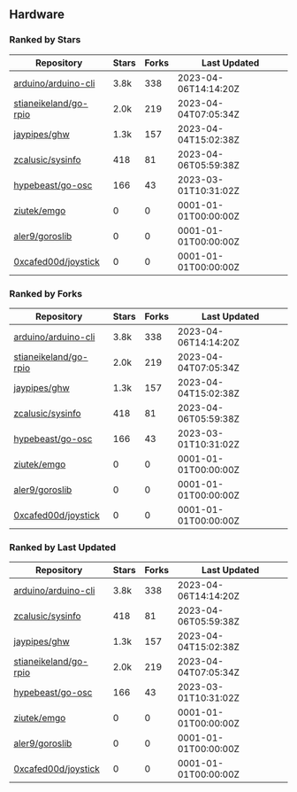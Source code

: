 ## Hardware

### Ranked by Stars

| Repository | Stars | Forks | Last Updated |
|------------|-------|-------|--------------|
| [arduino/arduino-cli](https://github.com/arduino/arduino-cli) | 3.8k | 338 | 2023-04-06T14:14:20Z |
| [stianeikeland/go-rpio](https://github.com/stianeikeland/go-rpio) | 2.0k | 219 | 2023-04-04T07:05:34Z |
| [jaypipes/ghw](https://github.com/jaypipes/ghw) | 1.3k | 157 | 2023-04-04T15:02:38Z |
| [zcalusic/sysinfo](https://github.com/zcalusic/sysinfo) | 418 | 81 | 2023-04-06T05:59:38Z |
| [hypebeast/go-osc](https://github.com/hypebeast/go-osc) | 166 | 43 | 2023-03-01T10:31:02Z |
| [ziutek/emgo](https://github.com/ziutek/emgo) | 0 | 0 | 0001-01-01T00:00:00Z |
| [aler9/goroslib](https://github.com/aler9/goroslib) | 0 | 0 | 0001-01-01T00:00:00Z |
| [0xcafed00d/joystick](https://github.com/0xcafed00d/joystick) | 0 | 0 | 0001-01-01T00:00:00Z |

### Ranked by Forks

| Repository | Stars | Forks | Last Updated |
|------------|-------|-------|--------------|
| [arduino/arduino-cli](https://github.com/arduino/arduino-cli) | 3.8k | 338 | 2023-04-06T14:14:20Z |
| [stianeikeland/go-rpio](https://github.com/stianeikeland/go-rpio) | 2.0k | 219 | 2023-04-04T07:05:34Z |
| [jaypipes/ghw](https://github.com/jaypipes/ghw) | 1.3k | 157 | 2023-04-04T15:02:38Z |
| [zcalusic/sysinfo](https://github.com/zcalusic/sysinfo) | 418 | 81 | 2023-04-06T05:59:38Z |
| [hypebeast/go-osc](https://github.com/hypebeast/go-osc) | 166 | 43 | 2023-03-01T10:31:02Z |
| [ziutek/emgo](https://github.com/ziutek/emgo) | 0 | 0 | 0001-01-01T00:00:00Z |
| [aler9/goroslib](https://github.com/aler9/goroslib) | 0 | 0 | 0001-01-01T00:00:00Z |
| [0xcafed00d/joystick](https://github.com/0xcafed00d/joystick) | 0 | 0 | 0001-01-01T00:00:00Z |

### Ranked by Last Updated

| Repository | Stars | Forks | Last Updated |
|------------|-------|-------|--------------|
| [arduino/arduino-cli](https://github.com/arduino/arduino-cli) | 3.8k | 338 | 2023-04-06T14:14:20Z |
| [zcalusic/sysinfo](https://github.com/zcalusic/sysinfo) | 418 | 81 | 2023-04-06T05:59:38Z |
| [jaypipes/ghw](https://github.com/jaypipes/ghw) | 1.3k | 157 | 2023-04-04T15:02:38Z |
| [stianeikeland/go-rpio](https://github.com/stianeikeland/go-rpio) | 2.0k | 219 | 2023-04-04T07:05:34Z |
| [hypebeast/go-osc](https://github.com/hypebeast/go-osc) | 166 | 43 | 2023-03-01T10:31:02Z |
| [ziutek/emgo](https://github.com/ziutek/emgo) | 0 | 0 | 0001-01-01T00:00:00Z |
| [aler9/goroslib](https://github.com/aler9/goroslib) | 0 | 0 | 0001-01-01T00:00:00Z |
| [0xcafed00d/joystick](https://github.com/0xcafed00d/joystick) | 0 | 0 | 0001-01-01T00:00:00Z |

